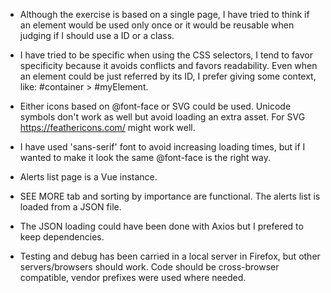 * Although the exercise is based on a single page, I have tried to think if an element would be used only once or it would be reusable when judging if I should use a ID or a class.

* I have tried to be specific when using the CSS selectors, I tend to favor specificity because it avoids conflicts and favors readability. Even when an element could be just referred by its ID, I prefer giving some context,  like: #container > #myElement.

* Either icons based on @font-face or SVG could be used. Unicode symbols don't work as well but avoid loading an extra asset. For SVG https://feathericons.com/ might work well.

* I have used 'sans-serif' font to avoid increasing loading times, but if I wanted to make it look the same @font-face is the right way.

* Alerts list page is a Vue instance.

* SEE MORE tab and sorting by importance are functional. The alerts list is loaded from a JSON file.

* The JSON loading could have been done with Axios but I prefered to keep dependencies.

* Testing and debug has been carried in a local server in Firefox, but other servers/browsers should work. Code should be cross-browser compatible, vendor prefixes were used where needed.
